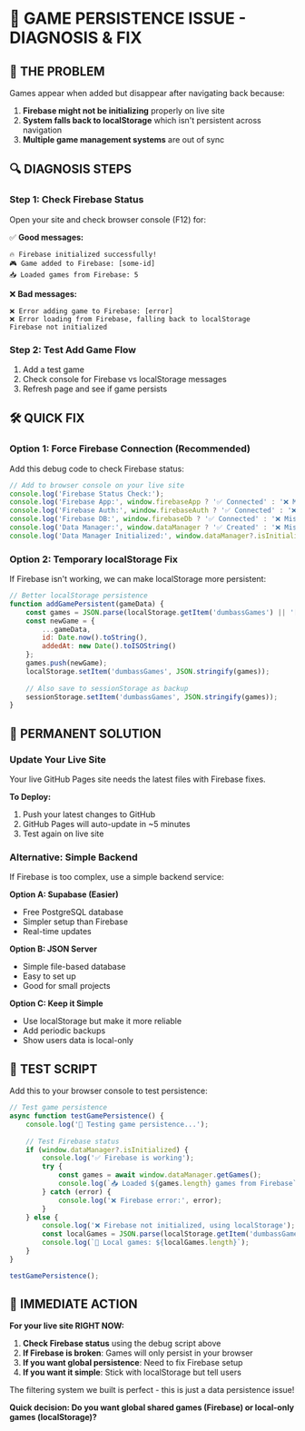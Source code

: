 # 🔧 GAME PERSISTENCE ISSUE - DIAGNOSIS & FIX

## 🚨 **THE PROBLEM**
Games appear when added but disappear after navigating back because:

1. **Firebase might not be initializing** properly on live site
2. **System falls back to localStorage** which isn't persistent across navigation  
3. **Multiple game management systems** are out of sync

## 🔍 **DIAGNOSIS STEPS**

### **Step 1: Check Firebase Status**
Open your site and check browser console (F12) for:

✅ **Good messages:**
```
🔥 Firebase initialized successfully!
🎮 Game added to Firebase: [some-id]
📥 Loaded games from Firebase: 5
```

❌ **Bad messages:**
```
❌ Error adding game to Firebase: [error]
❌ Error loading from Firebase, falling back to localStorage
Firebase not initialized
```

### **Step 2: Test Add Game Flow**
1. Add a test game
2. Check console for Firebase vs localStorage messages
3. Refresh page and see if game persists

## 🛠️ **QUICK FIX**

### **Option 1: Force Firebase Connection (Recommended)**
Add this debug code to check Firebase status:

```javascript
// Add to browser console on your live site
console.log('Firebase Status Check:');
console.log('Firebase App:', window.firebaseApp ? '✅ Connected' : '❌ Missing');
console.log('Firebase Auth:', window.firebaseAuth ? '✅ Connected' : '❌ Missing');  
console.log('Firebase DB:', window.firebaseDb ? '✅ Connected' : '❌ Missing');
console.log('Data Manager:', window.dataManager ? '✅ Created' : '❌ Missing');
console.log('Data Manager Initialized:', window.dataManager?.isInitialized ? '✅ Ready' : '❌ Not Ready');
```

### **Option 2: Temporary localStorage Fix**
If Firebase isn't working, we can make localStorage more persistent:

```javascript
// Better localStorage persistence
function addGamePersistent(gameData) {
    const games = JSON.parse(localStorage.getItem('dumbassGames') || '[]');
    const newGame = {
        ...gameData,
        id: Date.now().toString(),
        addedAt: new Date().toISOString()
    };
    games.push(newGame);
    localStorage.setItem('dumbassGames', JSON.stringify(games));
    
    // Also save to sessionStorage as backup
    sessionStorage.setItem('dumbassGames', JSON.stringify(games));
}
```

## 🚀 **PERMANENT SOLUTION**

### **Update Your Live Site**
Your live GitHub Pages site needs the latest files with Firebase fixes.

**To Deploy:**
1. Push your latest changes to GitHub
2. GitHub Pages will auto-update in ~5 minutes
3. Test again on live site

### **Alternative: Simple Backend**
If Firebase is too complex, use a simple backend service:

**Option A: Supabase (Easier)**
- Free PostgreSQL database
- Simpler setup than Firebase
- Real-time updates

**Option B: JSON Server**  
- Simple file-based database
- Easy to set up
- Good for small projects

**Option C: Keep it Simple**
- Use localStorage but make it more reliable
- Add periodic backups
- Show users data is local-only

## 🧪 **TEST SCRIPT**

Add this to your browser console to test persistence:

```javascript
// Test game persistence
async function testGamePersistence() {
    console.log('🧪 Testing game persistence...');
    
    // Test Firebase status
    if (window.dataManager?.isInitialized) {
        console.log('✅ Firebase is working');
        try {
            const games = await window.dataManager.getGames();
            console.log(`📥 Loaded ${games.length} games from Firebase`);
        } catch (error) {
            console.log('❌ Firebase error:', error);
        }
    } else {
        console.log('❌ Firebase not initialized, using localStorage');
        const localGames = JSON.parse(localStorage.getItem('dumbassGames') || '[]');
        console.log(`📁 Local games: ${localGames.length}`);
    }
}

testGamePersistence();
```

## 🎯 **IMMEDIATE ACTION**

**For your live site RIGHT NOW:**

1. **Check Firebase status** using the debug script above
2. **If Firebase is broken**: Games will only persist in your browser  
3. **If you want global persistence**: Need to fix Firebase setup
4. **If you want it simple**: Stick with localStorage but tell users

The filtering system we built is perfect - this is just a data persistence issue! 

**Quick decision: Do you want global shared games (Firebase) or local-only games (localStorage)?** 